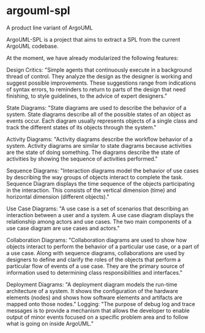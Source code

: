# argouml-spl
A product line variant of ArgoUML

ArgoUML-SPL is a project that aims to extract a SPL from the current ArgoUML codebase.

At the moment, we have already modularized the following features:

Design Critics: "Simple agents that continuously execute in a background thread of control. They analyze the design as the designer is working and suggest possible improvements. These suggestions range from indications of syntax errors, to reminders to return to parts of the design that need finishing, to style guidelines, to the advice of expert designers."

State Diagrams: "State diagrams are used to describe the behavior of a system. State diagrams describe all of the possible states of an object as events occur. Each diagram usually represents objects of a single class and track the different states of its objects through the system."

Activity Diagrams: "Activity diagrams describe the workflow behavior of a system. Activity diagrams are similar to state diagrams because activities are the state of doing something. The diagrams describe the state of activities by showing the sequence of activities performed."

Sequence Diagrams: "Interaction diagrams model the behavior of use cases by describing the way groups of objects interact to complete the task. Sequence Diagram displays the time sequence of the objects participating in the interaction. This consists of the vertical dimension (time) and horizontal dimension (different objects)."

Use Case Diagrams: "A use case is a set of scenarios that describing an interaction between a user and a system. A use case diagram displays the relationship among actors and use cases. The two main components of a use case diagram are use cases and actors."

Collaboration Diagrams: "Collaboration diagrams are used to show how objects interact to perform the behavior of a particular use case, or a part of a use case. Along with sequence diagrams, collaborations are used by designers to define and clarify the roles of the objects that perform a particular flow of events of a use case. They are the primary source of information used to determining class responsibilities and interfaces."

Deployment Diagrams: "A deployment diagram models the run-time architecture of a system. It shows the configuration of the hardware elements (nodes) and shows how software elements and artifacts are mapped onto those nodes."
Logging: "The purpose of debug log and trace messages is to provide a mechanism that allows the developer to enable output of minor events focused on a specific problem area and to follow what is going on inside ArgoUML."
